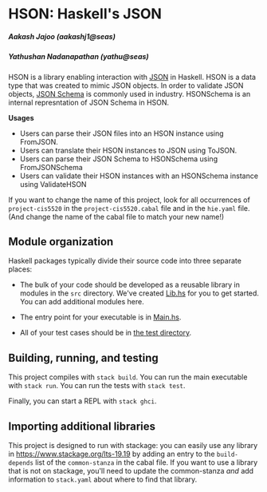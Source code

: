 # HSON: Haskell's JSON
##### Aakash Jajoo (aakashj1@seas)
##### Yathushan Nadanapathan (yathu@seas)

HSON is a library enabling interaction with [JSON](https://www.json.org/json-en.html) in Haskell. HSON is a data type that was created to mimic JSON objects. In order to validate JSON objects,
[JSON Schema](https://json-schema.org/) is commonly used in industry. HSONSchema is an internal represntation of JSON Schema in HSON. 

**Usages**
 * Users can parse their JSON files into an HSON instance using FromJSON. 
 * Users can translate their HSON instances to JSON using ToJSON.
 * Users can parse their JSON Schema to HSONSchema using FromJSONSchema
 * Users can validate their HSON instances with an HSONSchema instance using ValidateHSON

If you want to change the name of this project, look for all occurrences of
`project-cis5520` in the `project-cis5520.cabal` file and in the `hie.yaml` 
file. (And change the name of the cabal file to match your new name!)

## Module organization

Haskell packages typically divide their source code into three separate places:
  - The bulk of your code should be developed as a reusable library in 
    modules in the `src` directory. We've created [Lib.hs](src/Lib.hs) 
    for you to get started. You can add additional modules here.
  
  - The entry point for your executable is in [Main.hs](app/Main.hs). 
  
  - All of your test cases should be in [the test directory](test/Spec.hs).

## Building, running, and testing

This project compiles with `stack build`. 
You can run the main executable with `stack run`.
You can run the tests with `stack test`. 

Finally, you can start a REPL with `stack ghci`.

## Importing additional libraries

This project is designed to run with stackage: you can easily use any library
in https://www.stackage.org/lts-19.19 by adding an entry to the
`build-depends` list of the `common-stanza` in the cabal file. If you want to
use a library that is not on stackage, you'll need to update the common-stanza
*and* add information to `stack.yaml` about where to find that library.

